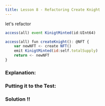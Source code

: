```yaml
---
title: Lesson 8 - Refactoring Create Knight
---
```


let's refactor

```jsx
access(all) event KinigtMinted(id:UInt64)
```

```jsx
access(all) fun createKnight(): @NFT {
    var newNFT <- create NFT()
    emit KinigtMinted(id:self.totalSupply)
    return <- newNFT
}
```

### **Explanation:**

### **Putting it to the Test:**

### Solution !!
